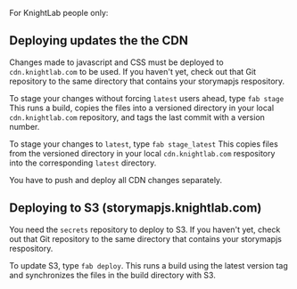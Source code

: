 For KnightLab people only:
          
## Deploying updates the the CDN

Changes made to javascript and CSS must be deployed to `cdn.knightlab.com` to be used. If you haven't yet, check out that Git repository to the same directory that contains your storymapjs respository.
    
To stage your changes without forcing `latest` users ahead, type `fab stage` This runs a build, copies the files into a versioned directory in your local `cdn.knightlab.com` repository, and tags the last commit with a version number.

To stage your changes to `latest`, type `fab stage_latest` This copies files from the versioned directory in your local `cdn.knightlab.com` respository into the corresponding `latest` directory. 

You have to push and deploy all CDN changes separately.


## Deploying to S3 (storymapjs.knightlab.com)

You need the `secrets` repository to deploy to S3.  If you haven't yet, check out that Git repository to the same directory that contains your storymapjs respository.

To update S3, type `fab deploy`.  This runs a build using the latest version tag and synchronizes the files in the build directory with S3.
